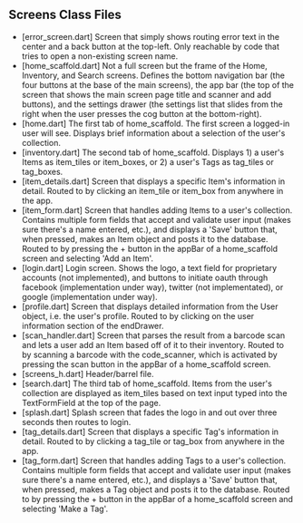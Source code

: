 ## Screens Class Files

- [error_screen.dart] Screen that simply shows routing error text in the center and a back button at the top-left. Only reachable by code that tries to open a non-existing screen name.
- [home_scaffold.dart] Not a full screen but the frame of the Home, Inventory, and Search screens. Defines the bottom navigation bar (the four buttons at the base of the main screens), the app bar (the top of the screen that shows the main screen page title and scanner and add buttons), and the settings drawer (the settings list that slides from the right when the user presses the cog button at the bottom-right).
- [home.dart] The first tab of home_scaffold. The first screen a logged-in user will see. Displays brief information about a selection of the user's collection.
- [inventory.dart] The second tab of home_scaffold. Displays 1) a user's Items as item_tiles or item_boxes, or 2) a user's Tags as tag_tiles or tag_boxes.
- [item_details.dart] Screen that displays a specific Item's information in detail. Routed to by clicking an item_tile or item_box from anywhere in the app.
- [item_form.dart] Screen that handles adding Items to a user's collection. Contains multiple form fields that accept and validate user input (makes sure there's a name entered, etc.), and displays a 'Save' button that, when pressed, makes an Item object and posts it to the database. Routed to by pressing the + button in the appBar of a home_scaffold screen and selecting 'Add an Item'.
- [login.dart] Login screen. Shows the logo, a text field for proprietary accounts (not implemented), and buttons to initiate oauth through facebook (implementation under way), twitter (not implementated), or google (implementation under way). 
- [profile.dart] Screen that displays detailed information from the User object, i.e. the user's profile. Routed to by clicking on the user information section of the endDrawer.
- [scan_handler.dart] Screen that parses the result from a barcode scan and lets a user add an Item based off of it to their inventory. Routed to by scanning a barcode with the code_scanner, which is activated by pressing the scan button in the appBar of a home_scaffold screen.
- [screens_h.dart] Header/barrel file.
- [search.dart] The third tab of home_scaffold. Items from the user's collection are displayed as item_tiles based on text input typed into the TextFormField at the top of the page.
- [splash.dart] Splash screen that fades the logo in and out over three seconds then routes to login.
- [tag_details.dart] Screen that displays a specific Tag's information in detail. Routed to by clicking a tag_tile or tag_box from anywhere in the app.
- [tag_form.dart] Screen that handles adding Tags to a user's collection. Contains multiple form fields that accept and validate user input (makes sure there's a name entered, etc.), and displays a 'Save' button that, when pressed, makes a Tag object and posts it to the database. Routed to by pressing the + button in the appBar of a home_scaffold screen and selecting 'Make a Tag'.
